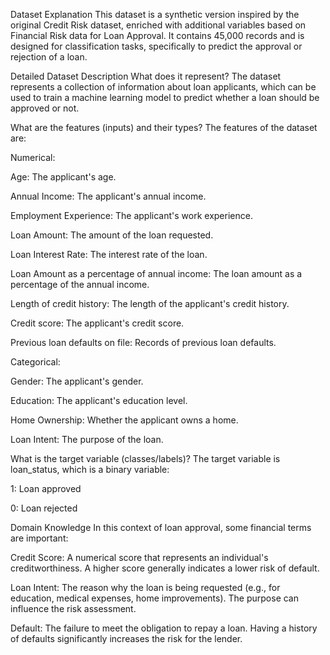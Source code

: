 Dataset Explanation
This dataset is a synthetic version inspired by the original Credit Risk dataset, enriched with additional variables based on Financial Risk data for Loan Approval. It contains 45,000 records and is designed for classification tasks, specifically to predict the approval or rejection of a loan.

Detailed Dataset Description
What does it represent?
The dataset represents a collection of information about loan applicants, which can be used to train a machine learning model to predict whether a loan should be approved or not.

What are the features (inputs) and their types?
The features of the dataset are:

Numerical:

Age: The applicant's age.

Annual Income: The applicant's annual income.

Employment Experience: The applicant's work experience.

Loan Amount: The amount of the loan requested.

Loan Interest Rate: The interest rate of the loan.

Loan Amount as a percentage of annual income: The loan amount as a percentage of the annual income.

Length of credit history: The length of the applicant's credit history.

Credit score: The applicant's credit score.

Previous loan defaults on file: Records of previous loan defaults.

Categorical:

Gender: The applicant's gender.

Education: The applicant's education level.

Home Ownership: Whether the applicant owns a home.

Loan Intent: The purpose of the loan.

What is the target variable (classes/labels)?
The target variable is loan_status, which is a binary variable:

1: Loan approved

0: Loan rejected

Domain Knowledge
In this context of loan approval, some financial terms are important:

Credit Score: A numerical score that represents an individual's creditworthiness. A higher score generally indicates a lower risk of default.

Loan Intent: The reason why the loan is being requested (e.g., for education, medical expenses, home improvements). The purpose can influence the risk assessment.

Default: The failure to meet the obligation to repay a loan. Having a history of defaults significantly increases the risk for the lender.
